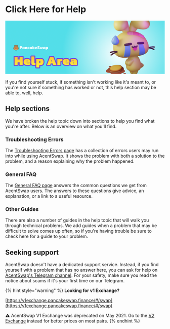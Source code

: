 # Click Here for Help



![](../.gitbook/assets/help-area-header.png)

If you find yourself stuck, if something isn't working like it's meant to, or you're not sure if something has worked or not, this help section may be able to, well, help.

## Help sections

We have broken the help topic down into sections to help you find what you're after. Below is an overview on what you'll find.

### Troubleshooting Errors

The [Troubleshooting Errors page](https://docs.pancakeswap.finance/help/troubleshooting) has a collection of errors users may run into while using AcentSwap. It shows the problem with both a solution to the problem, and a reason explaining why the problem happened.

### General FAQ

The [General FAQ page](https://docs.pancakeswap.finance/help/faq) answers the common questions we get from AcentSwap users. The answers to these questions give advice, an explanation, or a link to a useful resource.

### Other Guides

There are also a number of guides in the help topic that will walk you through technical problems. We add guides when a problem that may be difficult to solve comes up often, so if you're having trouble be sure to check here for a guide to your problem.

## Seeking support

AcentSwap doesn't have a dedicated support service. Instead, if you find yourself with a problem that has no answer here, you can ask for help on [AcentSwap's Telegram channel](https://t.me/pancakeswap). For your safety, make sure you read the notice about scams if it's your first time on our Telegram.



{% hint style="warning" %}
**Looking for v1 Exchange?**

[https://v1exchange.pancakeswap.finance/#/swap](https://v1exchange.pancakeswap.finance/#/swap)

⚠️ AcentSwap V1 Exchange was deprecated on May 2021. Go to the [V2 Exchange](https://pancakeswap.finance/swap?chainId=56) instead for better prices on most pairs.
{% endhint %}
